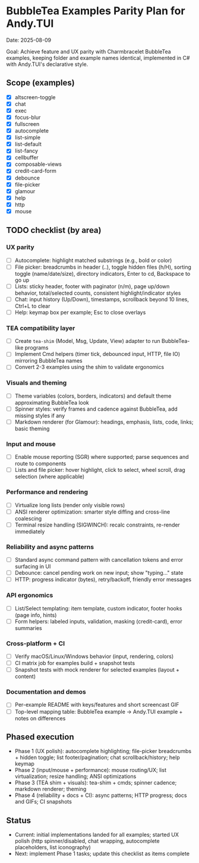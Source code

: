 # BubbleTea Examples Parity Plan for Andy.TUI

Date: 2025-08-09

Goal: Achieve feature and UX parity with Charmbracelet BubbleTea examples, keeping folder and example names identical, implemented in C# with Andy.TUI's declarative style.

## Scope (examples)
- [x] altscreen-toggle
- [x] chat
- [x] exec
- [x] focus-blur
- [x] fullscreen
- [x] autocomplete
- [x] list-simple
- [x] list-default
- [x] list-fancy
- [x] cellbuffer
- [x] composable-views
- [x] credit-card-form
- [x] debounce
- [x] file-picker
- [x] glamour
- [x] help
- [x] http
- [x] mouse

## TODO checklist (by area)

### UX parity
- [ ] Autocomplete: highlight matched substrings (e.g., bold or color)
- [ ] File picker: breadcrumbs in header (..), toggle hidden files (h/H), sorting toggle (name/date/size), directory indicators, Enter to cd, Backspace to go up
- [ ] Lists: sticky header, footer with paginator (n/m), page up/down behavior, total/selected counts, consistent highlight/indicator styles
- [ ] Chat: input history (Up/Down), timestamps, scrollback beyond 10 lines, Ctrl+L to clear
- [ ] Help: keymap box per example; Esc to close overlays

### TEA compatibility layer
- [ ] Create `tea-shim` (Model, Msg, Update, View) adapter to run BubbleTea-like programs
- [ ] Implement Cmd helpers (timer tick, debounced input, HTTP, file IO) mirroring BubbleTea names
- [ ] Convert 2-3 examples using the shim to validate ergonomics

### Visuals and theming
- [ ] Theme variables (colors, borders, indicators) and default theme approximating BubbleTea look
- [ ] Spinner styles: verify frames and cadence against BubbleTea, add missing styles if any
- [ ] Markdown renderer (for Glamour): headings, emphasis, lists, code, links; basic theming

### Input and mouse
- [ ] Enable mouse reporting (SGR) where supported; parse sequences and route to components
- [ ] Lists and file picker: hover highlight, click to select, wheel scroll, drag selection (where applicable)

### Performance and rendering
- [ ] Virtualize long lists (render only visible rows)
- [ ] ANSI renderer optimization: smarter style diffing and cross-line coalescing
- [ ] Terminal resize handling (SIGWINCH): recalc constraints, re-render immediately

### Reliability and async patterns
- [ ] Standard async command pattern with cancellation tokens and error surfacing in UI
- [ ] Debounce: cancel pending work on new input; show "typing…" state
- [ ] HTTP: progress indicator (bytes), retry/backoff, friendly error messages

### API ergonomics
- [ ] List/Select templating: item template, custom indicator, footer hooks (page info, hints)
- [ ] Form helpers: labeled inputs, validation, masking (credit-card), error summaries

### Cross-platform + CI
- [ ] Verify macOS/Linux/Windows behavior (input, rendering, colors)
- [ ] CI matrix job for examples build + snapshot tests
- [ ] Snapshot tests with mock renderer for selected examples (layout + content)

### Documentation and demos
- [ ] Per-example README with keys/features and short screencast GIF
- [ ] Top-level mapping table: BubbleTea example → Andy.TUI example + notes on differences

## Phased execution
- Phase 1 (UX polish): autocomplete highlighting; file-picker breadcrumbs + hidden toggle; list footer/pagination; chat scrollback/history; help keymap
- Phase 2 (input/mouse + performance): mouse routing/UX; list virtualization; resize handling; ANSI optimizations
- Phase 3 (TEA shim + visuals): tea-shim + cmds; spinner cadence; markdown renderer; theming
- Phase 4 (reliability + docs + CI): async patterns; HTTP progress; docs and GIFs; CI snapshots

## Status
- Current: initial implementations landed for all examples; started UX polish (http spinner/disabled, chat wrapping, autocomplete placeholders, list iconography)
- Next: implement Phase 1 tasks; update this checklist as items complete